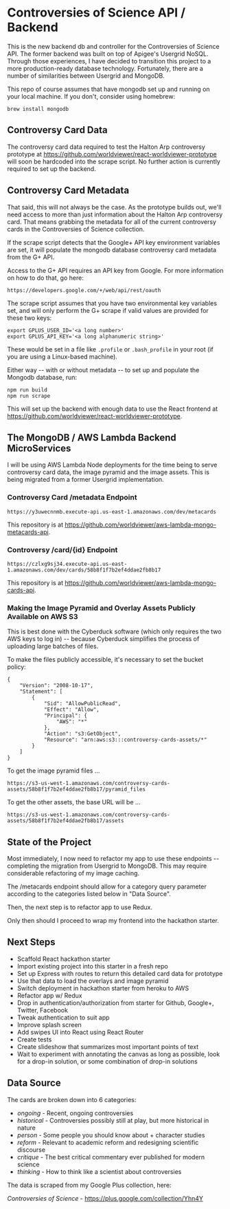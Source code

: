# Controversies of Science API / Backend

This is the new backend db and controller for the Controversies of Science API.  The former backend was built on top of Apigee's Usergrid NoSQL.  Through those experiences, I have decided to transition this project to a more production-ready database technology.  Fortunately, there are a number of similarities between Usergrid and MongoDB.

This repo of course assumes that have mongodb set up and running on your local machine.  If you don't, consider using homebrew:

    brew install mongodb

## Controversy Card Data

The controversy card data required to test the Halton Arp controversy prototype at https://github.com/worldviewer/react-worldviewer-prototype will soon be hardcoded into the scrape script.  No further action is currently required to set up the backend.

## Controversy Card Metadata

That said, this will not always be the case.  As the prototype builds out, we'll need access to more than just information about the Halton Arp controversy card.  That means grabbing the metadata for all of the current controversy cards in the Controversies of Science collection.

If the scrape script detects that the Google+ API key environment variables are set, it will populate the mongodb database controversy card metadata from the G+ API.

Access to the G+ API requires an API key from Google.  For more information on how to do that, go here:

    https://developers.google.com/+/web/api/rest/oauth

The scrape script assumes that you have two environmental key variables set, and will only perform the G+ scrape if valid values are provided for these two keys:

    export GPLUS_USER_ID='<a long number>'
    export GPLUS_API_KEY='<a long alphanumeric string>'

These would be set in a file like `.profile` or `.bash_profile` in your root (if you are using a Linux-based machine).

Either way -- with or without metadata -- to set up and populate the Mongodb database, run:

    npm run build
    npm run scrape

This will set up the backend with enough data to use the React frontend at https://github.com/worldviewer/react-worldviewer-prototype.

## The MongoDB / AWS Lambda Backend MicroServices

I will be using AWS Lambda Node deployments for the time being to serve controversy card data, the image pyramid and the image assets.  This is being migrated from a former Usergrid implementation.

### Controversy Card /metadata Endpoint

    https://y3uwecnnmb.execute-api.us-east-1.amazonaws.com/dev/metacards

This repository is at https://github.com/worldviewer/aws-lambda-mongo-metacards-api.

### Controversy /card/{id} Endpoint

    https://czlxg9sj34.execute-api.us-east-1.amazonaws.com/dev/cards/58b8f1f7b2ef4ddae2fb8b17

This repository is at https://github.com/worldviewer/aws-lambda-mongo-cards-api.

### Making the Image Pyramid and Overlay Assets Publicly Available on AWS S3

This is best done with the Cyberduck software (which only requires the two AWS keys to log in) -- because Cyberduck simplifies the process of uploading large batches of files.

To make the files publicly accessible, it's necessary to set the bucket policy:

    {
        "Version": "2008-10-17",
        "Statement": [
            {
                "Sid": "AllowPublicRead",
                "Effect": "Allow",
                "Principal": {
                    "AWS": "*"
                },
                "Action": "s3:GetObject",
                "Resource": "arn:aws:s3:::controversy-cards-assets/*"
            }
        ]
    }

To get the image pyramid files ...

    https://s3-us-west-1.amazonaws.com/controversy-cards-assets/58b8f1f7b2ef4ddae2fb8b17/pyramid_files

To get the other assets, the base URL will be ...

    https://s3-us-west-1.amazonaws.com/controversy-cards-assets/58b8f1f7b2ef4ddae2fb8b17/assets

## State of the Project

Most immediately, I now need to refactor my app to use these endpoints -- completing the migration from Usergrid to MongoDB.  This may require considerable refactoring of my image caching.

The /metacards endpoint should allow for a category query parameter according to the categories listed below in "Data Source".

Then, the next step is to refactor app to use Redux.

Only then should I proceed to wrap my frontend into the hackathon starter.

## Next Steps

- Scaffold React hackathon starter
- Import existing project into this starter in a fresh repo
- Set up Express with routes to return this detailed card data for prototype
- Use that data to load the overlays and image pyramid
- Switch deployment in hackathon starter from heroku to AWS
- Refactor app w/ Redux
- Drop in authentication/authorization from starter for Github, Google+, Twitter, Facebook
- Tweak authentication to suit app
- Improve splash screen
- Add swipes UI into React using React Router
- Create tests
- Create slideshow that summarizes most important points of text
- Wait to experiment with annotating the canvas as long as possible, look for a drop-in solution, or some combination of drop-in solutions

## Data Source

The cards are broken down into 6 categories:

- *ongoing* - Recent, ongoing controversies
- *historical* - Controversies possibly still at play, but more historical in nature
- *person* - Some people you should know about + character studies
- *reform* - Relevant to academic reform and redesigning scientific discourse
- *critique* - The best critical commentary ever published for modern science
- *thinking* - How to think like a scientist about controversies

The data is scraped from my Google Plus collection, here:

*Controversies of Science* - https://plus.google.com/collection/Yhn4Y

